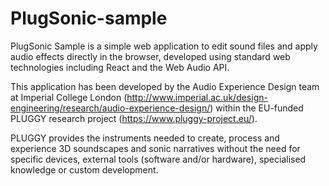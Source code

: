 # PlugSonic-sample

PlugSonic Sample is a simple web application to edit sound files and apply audio effects directly in the browser, developed using standard web technologies including React and the Web Audio API.

This application has been developed by the Audio Experience Design team at Imperial College London (http://www.imperial.ac.uk/design-engineering/research/audio-experience-design/) within the EU-funded PLUGGY research project (https://www.pluggy-project.eu/).

PLUGGY provides the instruments needed to create, process and experience 3D soundscapes and sonic narratives without the need for specific devices, external tools (software and/or hardware), specialised knowledge or custom development.